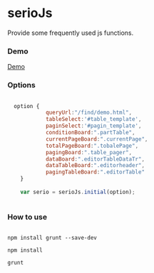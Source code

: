 # serioJs
Provide some frequently used js functions.

### Demo

[Demo](https://jsfiddle.net/grr13zgd/7/)

### Options

```javascript

  option {
    		queryUrl:"/find/demo.html",
    		tableSelect:'#table_template',
    		paginSelect:'#pagin_template',
    		conditionBoard:".partTable",
    		currentPageBoard:".currentPage",
    		totalPageBoard:".tobalePage",
    		pagingBoard:".table_pager",
    		dataBoard:".editorTableDataTr",
    		dataTableBoard:".editorheader",
    		pagingTableBoard:".editorTable"
    }
    
    var serio = serioJs.initial(option);
    
```

### How to use

```SHEEL

npm install grunt --save-dev

npm install

grunt

```
